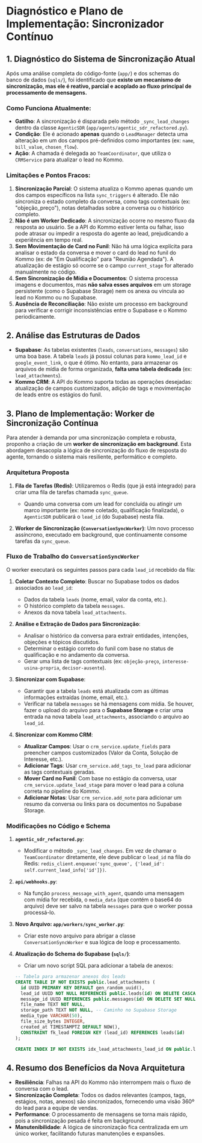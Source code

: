 # Diagnóstico e Plano de Implementação: Sincronizador Contínuo

## 1. Diagnóstico do Sistema de Sincronização Atual

Após uma análise completa do código-fonte (`app/`) e dos schemas do banco de dados (`sqls/`), foi identificado que **existe um mecanismo de sincronização, mas ele é reativo, parcial e acoplado ao fluxo principal de processamento de mensagens.**

### Como Funciona Atualmente:

- **Gatilho**: A sincronização é disparada pelo método `_sync_lead_changes` dentro da classe `AgenticSDR` (`app/agents/agentic_sdr_refactored.py`).
- **Condição**: Ele é acionado **apenas** quando o `LeadManager` detecta uma alteração em um dos campos pré-definidos como importantes (ex: `name`, `bill_value`, `chosen_flow`).
- **Ação**: A chamada é delegada ao `TeamCoordinator`, que utiliza o `CRMService` para atualizar o lead no Kommo.

### Limitações e Pontos Fracos:

1.  **Sincronização Parcial**: O sistema atualiza o Kommo apenas quando um dos campos específicos na lista `sync_triggers` é alterado. Ele não sincroniza o estado completo da conversa, como tags contextuais (ex: "objeção_preço"), notas detalhadas sobre a conversa ou o histórico completo.
2.  **Não é um Worker Dedicado**: A sincronização ocorre no mesmo fluxo da resposta ao usuário. Se a API do Kommo estiver lenta ou falhar, isso pode atrasar ou impedir a resposta do agente ao lead, prejudicando a experiência em tempo real.
3.  **Sem Movimentação de Card no Funil**: Não há uma lógica explícita para analisar o estado da conversa e mover o card do lead no funil do Kommo (ex: de "Em Qualificação" para "Reunião Agendada"). A atualização de estágio só ocorre se o campo `current_stage` for alterado manualmente no código.
4.  **Sem Sincronização de Mídia e Documentos**: O sistema processa imagens e documentos, mas **não salva esses arquivos** em um storage persistente (como o Supabase Storage) nem os anexa ou vincula ao lead no Kommo ou no Supabase.
5.  **Ausência de Reconciliação**: Não existe um processo em background para verificar e corrigir inconsistências entre o Supabase e o Kommo periodicamente.

## 2. Análise das Estruturas de Dados

- **Supabase**: As tabelas existentes (`leads`, `conversations`, `messages`) são uma boa base. A tabela `leads` já possui colunas para `kommo_lead_id` e `google_event_link`, o que é ótimo. No entanto, para armazenar os arquivos de mídia de forma organizada, **falta uma tabela dedicada** (ex: `lead_attachments`).
- **Kommo CRM**: A API do Kommo suporta todas as operações desejadas: atualização de campos customizados, adição de tags e movimentação de leads entre os estágios do funil.

## 3. Plano de Implementação: Worker de Sincronização Contínua

Para atender à demanda por uma sincronização completa e robusta, proponho a criação de um **worker de sincronização em background**. Esta abordagem desacopla a lógica de sincronização do fluxo de resposta do agente, tornando o sistema mais resiliente, performático e completo.

### Arquitetura Proposta

1.  **Fila de Tarefas (Redis)**: Utilizaremos o Redis (que já está integrado) para criar uma fila de tarefas chamada `sync_queue`.
    *   Quando uma conversa com um lead for concluída ou atingir um marco importante (ex: nome coletado, qualificação finalizada), o `AgenticSDR` publicará o `lead_id` (do Supabase) nesta fila.

2.  **Worker de Sincronização (`ConversationSyncWorker`)**: Um novo processo assíncrono, executado em background, que continuamente consome tarefas da `sync_queue`.

### Fluxo de Trabalho do `ConversationSyncWorker`

O worker executará os seguintes passos para cada `lead_id` recebido da fila:

1.  **Coletar Contexto Completo**: Buscar no Supabase todos os dados associados ao `lead_id`:
    *   Dados da tabela `leads` (nome, email, valor da conta, etc.).
    *   O histórico completo da tabela `messages`.
    *   Anexos da nova tabela `lead_attachments`.

2.  **Análise e Extração de Dados para Sincronização**:
    *   Analisar o histórico da conversa para extrair entidades, intenções, objeções e tópicos discutidos.
    *   Determinar o estágio correto do funil com base no status de qualificação e no andamento da conversa.
    *   Gerar uma lista de tags contextuais (ex: `objeção-preço`, `interesse-usina-propria`, `decisor-ausente`).

3.  **Sincronizar com Supabase**:
    *   Garantir que a tabela `leads` está atualizada com as últimas informações extraídas (nome, email, etc.).
    *   Verificar na tabela `messages` se há mensagens com mídia. Se houver, fazer o upload do arquivo para o **Supabase Storage** e criar uma entrada na nova tabela `lead_attachments`, associando o arquivo ao `lead_id`.

4.  **Sincronizar com Kommo CRM**:
    *   **Atualizar Campos**: Usar o `crm_service.update_fields` para preencher campos customizados (Valor da Conta, Solução de Interesse, etc.).
    *   **Adicionar Tags**: Usar `crm_service.add_tags_to_lead` para adicionar as tags contextuais geradas.
    *   **Mover Card no Funil**: Com base no estágio da conversa, usar `crm_service.update_lead_stage` para mover o lead para a coluna correta no pipeline do Kommo.
    *   **Adicionar Notas**: Usar `crm_service.add_note` para adicionar um resumo da conversa ou links para os documentos no Supabase Storage.

### Modificações no Código e Schema

1.  **`agentic_sdr_refactored.py`**:
    *   Modificar o método `_sync_lead_changes`. Em vez de chamar o `TeamCoordinator` diretamente, ele deve publicar o `lead_id` na fila do Redis: `redis_client.enqueue('sync_queue', {'lead_id': self.current_lead_info['id']})`.

2.  **`api/webhooks.py`**:
    *   Na função `process_message_with_agent`, quando uma mensagem com mídia for recebida, o `media_data` (que contém o base64 do arquivo) deve ser salvo na tabela `messages` para que o worker possa processá-lo.

3.  **Novo Arquivo: `app/workers/sync_worker.py`**:
    *   Criar este novo arquivo para abrigar a classe `ConversationSyncWorker` e sua lógica de loop e processamento.

4.  **Atualização do Schema do Supabase (`sqls/`)**:
    *   Criar um novo script SQL para adicionar a tabela de anexos:

    ```sql
    -- Tabela para armazenar anexos dos leads
    CREATE TABLE IF NOT EXISTS public.lead_attachments (
      id UUID PRIMARY KEY DEFAULT gen_random_uuid(),
      lead_id UUID NOT NULL REFERENCES public.leads(id) ON DELETE CASCADE,
      message_id UUID REFERENCES public.messages(id) ON DELETE SET NULL,
      file_name TEXT NOT NULL,
      storage_path TEXT NOT NULL, -- Caminho no Supabase Storage
      media_type VARCHAR(50),
      file_size_bytes INTEGER,
      created_at TIMESTAMPTZ DEFAULT NOW(),
      CONSTRAINT fk_lead FOREIGN KEY (lead_id) REFERENCES leads(id)
    );

    CREATE INDEX IF NOT EXISTS idx_lead_attachments_lead_id ON public.lead_attachments(lead_id);
    ```

## 4. Resumo dos Benefícios da Nova Arquitetura

- **Resiliência**: Falhas na API do Kommo não interrompem mais o fluxo de conversa com o lead.
- **Sincronização Completa**: Todos os dados relevantes (campos, tags, estágios, notas, anexos) são sincronizados, fornecendo uma visão 360º do lead para a equipe de vendas.
- **Performance**: O processamento de mensagens se torna mais rápido, pois a sincronização pesada é feita em background.
- **Manutenibilidade**: A lógica de sincronização fica centralizada em um único worker, facilitando futuras manutenções e expansões.
